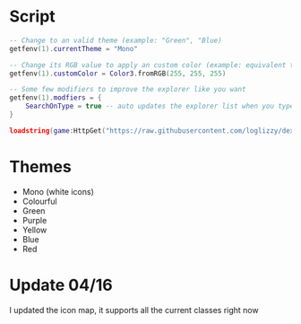 # Script
```lua
-- Change to an valid theme (example: "Green", "Blue)
getfenv(1).currentTheme = "Mono"

-- Change its RGB value to apply an custom color (example: equivalent to red in RGB: 255, 0, 0)
getfenv(1).customColor = Color3.fromRGB(255, 255, 255)

-- Some few modifiers to improve the explorer like you want
getfenv(1).modfiers = {
    SearchOnType = true -- auto updates the explorer list when you type on the search box
}

loadstring(game:HttpGet("https://raw.githubusercontent.com/loglizzy/dex-custom-icons/main/main.lua"))()
```

# Themes
* Mono (white icons)
* Colourful
* Green
* Purple
* Yellow
* Blue
* Red

# Update 04/16
I updated the icon map, it supports all the current classes right now
